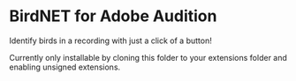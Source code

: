 # BirdNET for Adobe Audition

Identify birds in a recording with just a click of a button!

Currently only installable by cloning this folder to your extensions folder and enabling unsigned extensions.
